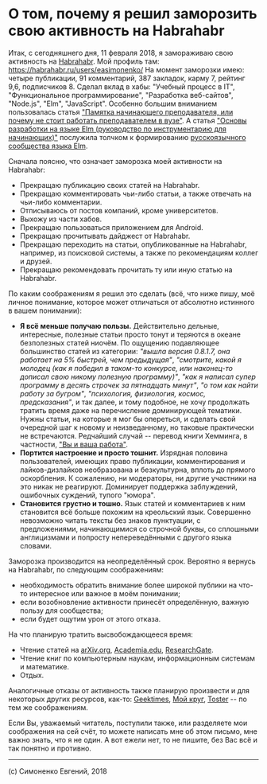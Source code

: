 # О том, почему я решил заморозить свою активность на Habrahabr

Итак, с сегодняшнего дня, 11 февраля 2018, я замораживаю свою активность на
[Habrahabr](https://habrahabr.ru). Мой профиль там:
<https://habrahabr.ru/users/easimonenko/> На момент заморозки имею: четыре
публикации, 91 комментарий, 387 закладок, карму 7, рейтинг 9,6, подписчиков 8.
Сделал вклад в хабы: "Учебный процесс в IT", "Функциональное программирование",
"Разработка веб-сайтов", "Node.js", "Elm", "JavaScript". Особенно большим
вниманием пользовалась статья
["Памятка начинающего преподавателя, или почему не стоит работать преподавателем в вузе"](https://habrahabr.ru/post/297412/). А статья
["Основы разработки на языке Elm (руководство по инструментарию для начинающих)"](https://habrahabr.ru/post/302154/)
послужила толчком к формированию
[русскоязычного сообщества языка Elm](https://vk.com/elm_lang_ru).

Сначала поясню, что означает заморозка моей активности на Habrahabr:

- Прекращаю публикацию своих статей на Habrahabr.
- Прекращаю комментировать чьи-либо статьи, а также отвечать на чьи-либо
  комментарии.
- Отписываюсь от постов компаний, кроме университетов.
- Выхожу из части хабов.
- Прекращаю пользоваться приложением для Android.
- Прекращаю прочитывать дайджест от Habrahabr.
- Прекращаю переходить на статьи, опубликованные на Habrahabr, например, из
  поисковой системы, а также по рекомендациям коллег и друзей.
- Прекращаю рекомендовать прочитать ту или иную статью на Habrahabr.

По каким соображениям я решил это сделать (всё, что ниже пишу, моё личное
понимание, которое может отличаться от абсолютно истинного в вашем понимании):

- **Я всё меньше получаю пользы.** Действительно дельные, интересные, полезные
  статьи просто тонут и теряются в океане безполезных статей ниочём. По ощущению
  подавляющее большинство статей из категории: _"вышла версия 0.8.1.7, она
  работает на 5% быстрей, чем предыдущая"_, _"смотрите, какой я молодец (как я
  победил в таком-то конкурсе, или наконец-то дописал свою никому полезную
  программу)"_, _"как я написал супер программу в десять строчек за пятнадцать
  минут"_, _"о том как найти работу за бугром"_, _"психология, физиология,
  космос, предсказания"_, и так далее, и тому подобное, не хочу продолжать
  тратить время даже на перечисление доминирующей тематики. Нужны статьи, на
  которые я мог бы опереться, и сделать свой очередной шаг к новому и
  неизведанному, но таковые практически не встречаются. Редчайший случай --
  перевод книги Хемминга, в частности,
  ["Вы и ваша работа"](https://habrahabr.ru/post/209100/).
- **Портится настроение и просто тошнит.** Изрядная половина пользователей,
  имеющих право публикации, комментирования и лайков-дизлайков необразована и
  безкультурна, вплоть до прямого оскорбления. К сожалению, ни модераторы, ни
  другие участники на это никак не реагируют. Доминирует поддержка заблуждений,
  ошибочных суждений, тупого "юмора".
- **Становится грустно и тошно.** Язык статей и комментариев к ним становится
  всё больше похожим на креольский язык. Совершенно невозможно читать тексты без
  знаков пунктуации, с предложениями, начинающимися со строчной буквы, со
  сплошными англицизмами и попросту непереведёнными с другого языка словами.

Заморозка производится на неопределённый срок. Вероятно я вернусь на Habrahabr,
по следующим соображениям:

- необходимость обратить внимание более широкой публики на что-то интересное или
  важное в моём понимании;
- если возобновление активности принесёт определённую, важную пользу для
  сообщества;
- если будет ощутим урон от этого отказа.

На что планирую тратить высвобождающееся время:

- Чтение статей на [arXiv.org](http://arxiv.org/),
  [Academia.edu](https://www.academia.edu/),
  [ResearchGate](https://www.researchgate.net/).
- Чтение книг по компьютерным наукам, информационным системам и математике.
- Отдых.

Аналогичные отказы от активность также планирую произвести и для некоторых
других ресурсов, как-то: [Geektimes](http://geektimes.ru),
[Мой круг](http://moikrug.ru/), [Toster](https://toster.ru/) -- по тем же
соображениям.

Если Вы, уважаемый читатель, поступили также, или разделяете мои соображения
на сей счёт, то можете написать мне об этом письмо, мне важно знать, что я
не один. А вот ежели нет, то не пишите, без Вас всё и так понятно и противно.

---

(c) Симоненко Евгений, 2018
